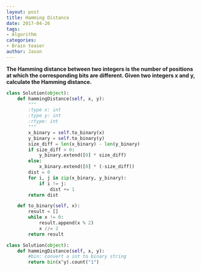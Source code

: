 ```yaml
---
layout: post
title: Hamming Distance
date: 2017-04-26
tags:
- Algorithm
categories:
- Brain teaser
author: Jason
---
```

**The Hamming distance between two integers is the number of positions at which the corresponding bits are different. Given two integers x and y, calculate the Hamming distance.**

```python
class Solution(object):
    def hammingDistance(self, x, y):
        """
        :type x: int
        :type y: int
        :rtype: int
        """
        x_binary = self.to_binary(x)
        y_binary = self.to_binary(y)
        size_diff = len(x_binary) - len(y_binary)
        if size_diff > 0:
            y_binary.extend([0] * size_diff)
        else:
            x_binary.extend([0] * (-size_diff))
        dist = 0
        for i, j in zip(x_binary, y_binary):
            if i != j:
                dist += 1
        return dist

    def to_binary(self, x):
        result = []
        while x != 0:
            result.append(x % 2)
            x //= 2
        return result
```

```python
class Solution(object):
    def hammingDistance(self, x, y):
        #bin: convert a int to binary string
        return bin(x^y).count("1")
```
